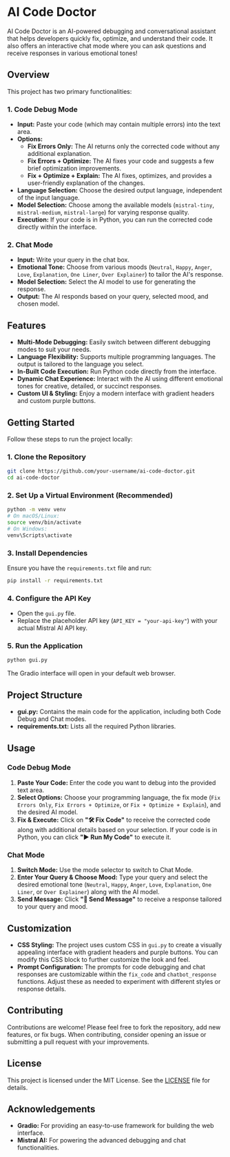 # AI Code Doctor

AI Code Doctor is an AI-powered debugging and conversational assistant that helps developers quickly fix, optimize, and understand their code. It also offers an interactive chat mode where you can ask questions and receive responses in various emotional tones!

## Overview

This project has two primary functionalities:

### 1. Code Debug Mode
- **Input:** Paste your code (which may contain multiple errors) into the text area.
- **Options:**
  - **Fix Errors Only:** The AI returns only the corrected code without any additional explanation.
  - **Fix Errors + Optimize:** The AI fixes your code and suggests a few brief optimization improvements.
  - **Fix + Optimize + Explain:** The AI fixes, optimizes, and provides a user-friendly explanation of the changes.
- **Language Selection:** Choose the desired output language, independent of the input language.
- **Model Selection:** Choose among the available models (`mistral-tiny`, `mistral-medium`, `mistral-large`) for varying response quality.
- **Execution:** If your code is in Python, you can run the corrected code directly within the interface.

### 2. Chat Mode
- **Input:** Write your query in the chat box.
- **Emotional Tone:** Choose from various moods (`Neutral`, `Happy`, `Anger`, `Love`, `Explanation`, `One Liner`, `Over Explainer`) to tailor the AI's response.
- **Model Selection:** Select the AI model to use for generating the response.
- **Output:** The AI responds based on your query, selected mood, and chosen model.

## Features

- **Multi-Mode Debugging:** Easily switch between different debugging modes to suit your needs.
- **Language Flexibility:** Supports multiple programming languages. The output is tailored to the language you select.
- **In-Built Code Execution:** Run Python code directly from the interface.
- **Dynamic Chat Experience:** Interact with the AI using different emotional tones for creative, detailed, or succinct responses.
- **Custom UI & Styling:** Enjoy a modern interface with gradient headers and custom purple buttons.

## Getting Started

Follow these steps to run the project locally:

### 1. Clone the Repository

```bash
git clone https://github.com/your-username/ai-code-doctor.git
cd ai-code-doctor
```

### 2. Set Up a Virtual Environment (Recommended)

```bash
python -m venv venv
# On macOS/Linux:
source venv/bin/activate
# On Windows:
venv\Scripts\activate
```

### 3. Install Dependencies

Ensure you have the `requirements.txt` file and run:

```bash
pip install -r requirements.txt
```

### 4. Configure the API Key

- Open the `gui.py` file.
- Replace the placeholder API key (`API_KEY = "your-api-key"`) with your actual Mistral AI API key.

### 5. Run the Application

```bash
python gui.py
```

The Gradio interface will open in your default web browser.

## Project Structure

- **gui.py:** Contains the main code for the application, including both Code Debug and Chat modes.
- **requirements.txt:** Lists all the required Python libraries.

## Usage

### Code Debug Mode

1. **Paste Your Code:** Enter the code you want to debug into the provided text area.
2. **Select Options:** Choose your programming language, the fix mode (`Fix Errors Only`, `Fix Errors + Optimize`, or `Fix + Optimize + Explain`), and the desired AI model.
3. **Fix & Execute:** Click on **"🛠 Fix Code"** to receive the corrected code along with additional details based on your selection. If your code is in Python, you can click **"▶ Run My Code"** to execute it.

### Chat Mode

1. **Switch Mode:** Use the mode selector to switch to Chat Mode.
2. **Enter Your Query & Choose Mood:** Type your query and select the desired emotional tone (`Neutral`, `Happy`, `Anger`, `Love`, `Explanation`, `One Liner`, or `Over Explainer`) along with the AI model.
3. **Send Message:** Click **"💬 Send Message"** to receive a response tailored to your query and mood.

## Customization

- **CSS Styling:** The project uses custom CSS in `gui.py` to create a visually appealing interface with gradient headers and purple buttons. You can modify this CSS block to further customize the look and feel.
- **Prompt Configuration:** The prompts for code debugging and chat responses are customizable within the `fix_code` and `chatbot_response` functions. Adjust these as needed to experiment with different styles or response details.

## Contributing

Contributions are welcome! Please feel free to fork the repository, add new features, or fix bugs. When contributing, consider opening an issue or submitting a pull request with your improvements.

## License

This project is licensed under the MIT License. See the [LICENSE](LICENSE) file for details.

## Acknowledgements

- **Gradio:** For providing an easy-to-use framework for building the web interface.
- **Mistral AI:** For powering the advanced debugging and chat functionalities.

